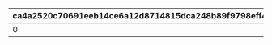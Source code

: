 |ca4a2520c70691eeb14ce6a12d8714815dca248b89f9798eff4c2f2aa633e010|d0f6f36cfa4be4ce8c5c4d9614a537568914dd1a77288b1bc3d440fbb3b421d8|d754edf7fe1ee41383c1a326863b8250d032c45ac3c17cd8ea306b3d544dcb9f|9b40a72e5a3642a402415526e32c61e9f88069440e9583e0937567050bf5a123|f871bedc33da6079f2007efe1e5dc1c4b7d9de64d26267c821c4d849f524d429|469b30cc9065f8679e9c194856c07259896544b235976ba7506ee252abc4699f|3e9b38d429491e403cddfb4afbd40f1366cc86edcbc41a6b42b53a1f2932ac4a|6bfcc172d7ad170a77c8185554f17bd3fcc78398dd055d8ca038fc65697dcfa0|635adc17e5fe6bdf01466e345c0c3993b328e5aaff45f1df852077b018867d23|94e4d465b24895a645f8507b0b82bb4ac0ff76f10d1efdd308982a246b03dc3d|3a9d98c0e81942cf4550b65e467a9593010ce0c6ac2456dc45f908bf227d3b1d|
| --- | --- | --- | --- | --- | --- | --- | --- | --- | --- | --- |
|0|1|109801|0|0|1|0|2|0|0|109701|